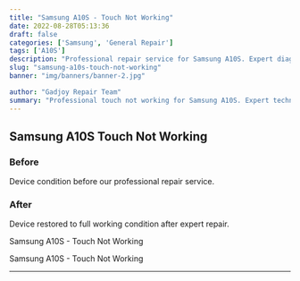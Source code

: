 ```yaml
---
title: "Samsung A10S - Touch Not Working"
date: 2022-08-28T05:13:36
draft: false
categories: ['Samsung', 'General Repair']
tags: ['A10S']
description: "Professional repair service for Samsung A10S. Expert diagnosis and quality repairs in Bangalore."
slug: "samsung-a10s-touch-not-working"
banner: "img/banners/banner-2.jpg"

author: "Gadjoy Repair Team"
summary: "Professional touch not working for Samsung A10S. Expert technicians, quality parts, warranty included."
---
```


## Samsung A10S Touch Not Working

### Before

Device condition before our professional repair service.

### After

Device restored to full working condition after expert repair.

Samsung A10S - Touch Not Working

Samsung A10S - Touch Not Working

---